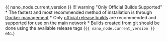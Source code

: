 {{ nano_node.current_version }}
!!! warning "Only Official Builds Supported"	
	* The fastest and most recommended method of installation is through [Docker management](../../running-a-node/node-setup)
	* Only [official release builds](../../integration-guides/build-options#official-release-builds) are recommended and supported for use on the main network
	* Builds created from git should be done using the available release tags (`{{ nano_node.current_version }}` etc.)
